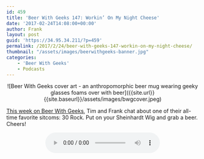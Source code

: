 ```yaml
---
id: 459
title: 'Beer With Geeks 147: Workin’ On My Night Cheese'
date: '2017-02-24T14:08:00+00:00'
author: Frank
layout: post
guid: 'https://34.95.34.211/?p=459'
permalink: /2017/2/24/beer-with-geeks-147-workin-on-my-night-cheese/
thumbnail: "/assets/images/beerwithgeeks-banner.jpg"
categories:
    - 'Beer With Geeks'
    - Podcasts
---
```

<div markdown="1" style="text-align: center;">
![Beer With Geeks cover art - an anthropomorphic beer mug wearing geeky glasses foams over with beer]({{site.url}}{{site.baseurl}}/assets/images/bwgcover.jpeg)
</div>

[This week on Beer With Geeks](http://www.beerwithgeeks.com/2017/02/147-workin-on-my-night-cheese.html), Tim and Frank chat about one of their all-time favorite sitcoms: 30 Rock. Put on your Sheinhardt Wig and grab a beer. Cheers!
<div markdown="1" style="text-align: center;">
<audio controls>
  <source src="http://www.podtrac.com/pts/redirect.mp3/archive.org/download/BWG147/BWG147.mp3" type="audio/mpeg">
  Your browser does not support the audio element.
</audio>
</div>